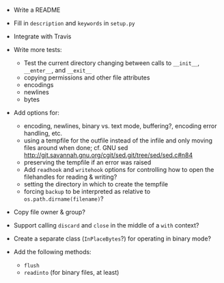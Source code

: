- Write a README
- Fill in `description` and `keywords` in `setup.py`
- Integrate with Travis

- Write more tests:
    - Test the current directory changing between calls to `__init__`,
      `__enter__`, and `__exit__`
    - copying permissions and other file attributes
    - encodings
    - newlines
    - bytes

- Add options for:
    - encoding, newlines, binary vs. text mode, buffering?, encoding error
      handling, etc.
    - using a tempfile for the outfile instead of the infile and only moving
      files around when done; cf. GNU sed
      <http://git.savannah.gnu.org/cgit/sed.git/tree/sed/sed.c#n84>
    - preserving the tempfile if an error was raised
    - Add `readhook` and `writehook` options for controlling how to open the
      filehandles for reading & writing?
    - setting the directory in which to create the tempfile
    - forcing `backup` to be interpreted as relative to
      `os.path.dirname(filename)`?

- Copy file owner & group?
- Support calling `discard` and `close` in the middle of a `with` context?
- Create a separate class (`InPlaceBytes`?) for operating in binary mode?

- Add the following methods:
    - `flush`
    - `readinto` (for binary files, at least)
